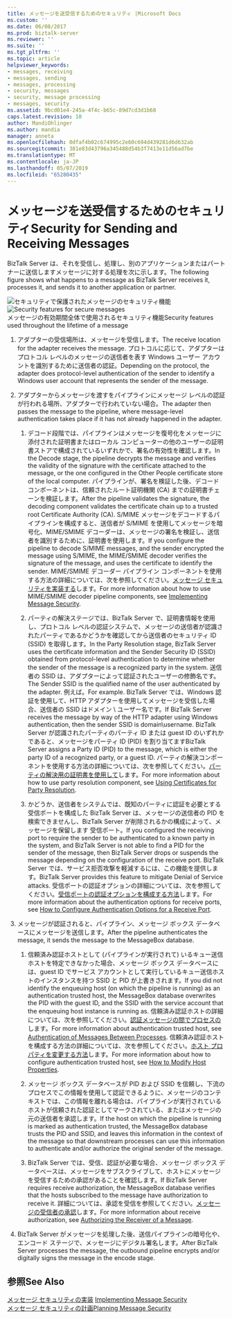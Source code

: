 ```yaml
---
title: メッセージを送受信するためのセキュリティ |Microsoft Docs
ms.custom: ''
ms.date: 06/08/2017
ms.prod: biztalk-server
ms.reviewer: ''
ms.suite: ''
ms.tgt_pltfrm: ''
ms.topic: article
helpviewer_keywords:
- messages, receiving
- messages, sending
- messages, processing
- security, messages
- security, message processing
- messages, security
ms.assetid: 9bcd01e4-245a-4f4c-b65c-89d7cd3d1b68
caps.latest.revision: 10
author: MandiOhlinger
ms.author: mandia
manager: anneta
ms.openlocfilehash: 0dfaf4b02c674995c2e60c694d439281d6d632ab
ms.sourcegitcommit: 381e83d43796a345488d54b3f7413e11d56ad7be
ms.translationtype: MT
ms.contentlocale: ja-JP
ms.lasthandoff: 05/07/2019
ms.locfileid: "65280435"
---
```

# <a name="security-for-sending-and-receiving-messages"></a><span data-ttu-id="90a86-102">メッセージを送受信するためのセキュリティ</span><span class="sxs-lookup"><span data-stu-id="90a86-102">Security for Sending and Receiving Messages</span></span>
<span data-ttu-id="90a86-103">BizTalk Server は、それを受信し、処理し、別のアプリケーションまたはパートナーに送信しますメッセージに対する処理を次に示します。</span><span class="sxs-lookup"><span data-stu-id="90a86-103">The following figure shows what happens to a message as BizTalk Server receives it, processes it, and sends it to another application or partner.</span></span>  
  
 <span data-ttu-id="90a86-104">![セキュリティで保護されたメッセージのセキュリティ機能](../core/media/ebiz-plan-secoverview.gif "ebiz_plan_secoverview")</span><span class="sxs-lookup"><span data-stu-id="90a86-104">![Security features for secure messages](../core/media/ebiz-plan-secoverview.gif "ebiz_plan_secoverview")</span></span>  
<span data-ttu-id="90a86-105">メッセージの有効期間全体で使用されるセキュリティ機能</span><span class="sxs-lookup"><span data-stu-id="90a86-105">Security features used throughout the lifetime of a message</span></span>  
  
1.  <span data-ttu-id="90a86-106">アダプターの受信場所は、メッセージを受信します。</span><span class="sxs-lookup"><span data-stu-id="90a86-106">The receive location for the adapter receives the message.</span></span> <span data-ttu-id="90a86-107">プロトコルに応じて、アダプターはプロトコル レベルのメッセージの送信者を表す Windows ユーザー アカウントを識別するために送信者の認証。</span><span class="sxs-lookup"><span data-stu-id="90a86-107">Depending on the protocol, the adapter does protocol-level authentication of the sender to identify a Windows user account that represents the sender of the message.</span></span>  
  
2.  <span data-ttu-id="90a86-108">アダプターからメッセージを渡すをパイプラインにメッセージ レベルの認証が行われる場所、アダプターで行われていない場合。</span><span class="sxs-lookup"><span data-stu-id="90a86-108">The adapter then passes the message to the pipeline, where message-level authentication takes place if it has not already happened in the adapter.</span></span>  
  
    1.  <span data-ttu-id="90a86-109">デコード段階では、パイプラインはメッセージを復号化をメッセージに添付された証明書またはローカル コンピューターの他のユーザーの証明書ストアで構成されているいずれかで、署名の有効性を確認します。</span><span class="sxs-lookup"><span data-stu-id="90a86-109">In the Decode stage, the pipeline decrypts the message and verifies the validity of the signature with the certificate attached to the message, or the one configured in the Other People certificate store of the local computer.</span></span> <span data-ttu-id="90a86-110">パイプラインが、署名を検証した後、デコード コンポーネントは、信頼されたルート証明機関 (CA) までの証明書チェーンを検証します。</span><span class="sxs-lookup"><span data-stu-id="90a86-110">After the pipeline validates the signature, the decoding component validates the certificate chain up to a trusted root Certificate Authority (CA).</span></span> <span data-ttu-id="90a86-111">S/MIME メッセージをデコードするパイプラインを構成すると、送信者が S/MIME を使用してメッセージを暗号化、MIME/SMIME デコーダーは、メッセージの署名を検証し、送信者を識別するために、証明書を使用します。</span><span class="sxs-lookup"><span data-stu-id="90a86-111">If you configure the pipeline to decode S/MIME messages, and the sender encrypted the message using S/MIME, the MIME/SMIME decoder verifies the signature of the message, and uses the certificate to identify the sender.</span></span> <span data-ttu-id="90a86-112">MIME/SMIME デコーダー パイプライン コンポーネントを使用する方法の詳細については、次を参照してください。[メッセージ セキュリティを実装する](../core/implementing-message-security.md)します。</span><span class="sxs-lookup"><span data-stu-id="90a86-112">For more information about how to use MIME/SMIME decoder pipeline components, see [Implementing Message Security](../core/implementing-message-security.md).</span></span>  
  
    2.  <span data-ttu-id="90a86-113">パーティの解決ステージでは、BizTalk Server で、証明書情報を使用し、プロトコル レベルの認証システムで、メッセージの送信者が認識されたパーティであるかどうかを確認してから送信者のセキュリティ ID (SSID) を取得します。</span><span class="sxs-lookup"><span data-stu-id="90a86-113">In the Party Resolution stage, BizTalk Server uses the certificate information and the Sender Security ID (SSID) obtained from protocol-level authentication to determine whether the sender of the message is a recognized party in the system.</span></span> <span data-ttu-id="90a86-114">送信者の SSID は、アダプターによって認証されたユーザーの修飾名です。</span><span class="sxs-lookup"><span data-stu-id="90a86-114">The Sender SSID is the qualified name of the user authenticated by the adapter.</span></span> <span data-ttu-id="90a86-115">例えば。</span><span class="sxs-lookup"><span data-stu-id="90a86-115">For example.</span></span> <span data-ttu-id="90a86-116">BizTalk Server では、Windows 認証を使用して、HTTP アダプターを使用してメッセージを受信した場合、送信者の SSID はドメイン \ ユーザー名です。</span><span class="sxs-lookup"><span data-stu-id="90a86-116">If BizTalk Server receives the message by way of the HTTP adapter using Windows authentication, then the sender SSID is domain\username.</span></span> <span data-ttu-id="90a86-117">BizTalk Server が認識されたパーティのパーティ ID または guest ID のいずれかであると、メッセージをパーティ ID (PID) を割り当てます</span><span class="sxs-lookup"><span data-stu-id="90a86-117">BizTalk Server assigns a Party ID (PID) to the message, which is either the party ID of a recognized party, or a guest ID.</span></span> <span data-ttu-id="90a86-118">パーティの解決コンポーネントを使用する方法の詳細については、次を参照してください。[パーティの解決用の証明書を使用して](../core/using-certificates-for-party-resolution.md)します。</span><span class="sxs-lookup"><span data-stu-id="90a86-118">For more information about how to use party resolution component, see [Using Certificates for Party Resolution](../core/using-certificates-for-party-resolution.md).</span></span>  
  
    3.  <span data-ttu-id="90a86-119">かどうか、送信者をシステムでは、既知のパーティに認証を必要とする受信ポートを構成した BizTalk Server は、メッセージの送信者の PID を検索できませんし、BizTalk Server が削除されるかの構成によって、メッセージを保留します 受信ポート。</span><span class="sxs-lookup"><span data-stu-id="90a86-119">If you configured the receiving port to require the sender to be authenticated to a known party in the system, and BizTalk Server is not able to find a PID for the sender of the message, then BizTalk Server drops or suspends the message depending on the configuration of the receive port.</span></span> <span data-ttu-id="90a86-120">BizTalk Server では、サービス拒否攻撃を軽減するには、この機能を提供します。</span><span class="sxs-lookup"><span data-stu-id="90a86-120">BizTalk Server provides this feature to mitigate Denial of Service attacks.</span></span> <span data-ttu-id="90a86-121">受信ポートの認証オプションの詳細については、次を参照してください。[受信ポートの認証オプションを構成する方法](../core/how-to-configure-authentication-options-for-a-receive-port.md)します。</span><span class="sxs-lookup"><span data-stu-id="90a86-121">For more information about the authentication options for receive ports, see [How to Configure Authentication Options for a Receive Port](../core/how-to-configure-authentication-options-for-a-receive-port.md).</span></span>  
  
3.  <span data-ttu-id="90a86-122">メッセージが認証されると、パイプライン、メッセージ ボックス データベースにメッセージを送信します。</span><span class="sxs-lookup"><span data-stu-id="90a86-122">After the pipeline authenticates the message, it sends the message to the MessageBox database.</span></span>  
  
    1.  <span data-ttu-id="90a86-123">信頼済み認証ホストとして (パイプラインが実行されて) いるキュー送信ホストを特定できなかった場合、メッセージ ボックス データベースには、guest ID でサービス アカウントとして実行しているキュー送信ホストのインスタンスを持つ SSID と PID が上書きされます。</span><span class="sxs-lookup"><span data-stu-id="90a86-123">If you did not identify the enqueuing host (on which the pipeline is running) as an authentication trusted host, the MessageBox database overwrites the PID with the guest ID, and the SSID with the service account that the enqueuing host instance is running as.</span></span> <span data-ttu-id="90a86-124">信頼済み認証ホストの詳細については、次を参照してください。[認証メッセージの間でプロセスの](../core/authentication-of-messages-between-processes.md)します。</span><span class="sxs-lookup"><span data-stu-id="90a86-124">For more information about authentication trusted host, see [Authentication of Messages Between Processes](../core/authentication-of-messages-between-processes.md).</span></span> <span data-ttu-id="90a86-125">信頼済み認証ホストを構成する方法の詳細については、次を参照してください。[ホスト プロパティを変更する方法](../core/how-to-modify-host-properties.md)します。</span><span class="sxs-lookup"><span data-stu-id="90a86-125">For more information about how to configure authentication trusted host, see [How to Modify Host Properties](../core/how-to-modify-host-properties.md).</span></span>  
  
    2.  <span data-ttu-id="90a86-126">メッセージ ボックス データベースが PID および SSID を信頼し、下流のプロセスでこの情報を使用して認証できるように、メッセージのコンテキストでは、この情報を離れる場合は、パイプラインが実行されているホストが信頼された認証としてマークされている、またはメッセージの元の送信者を承認します。</span><span class="sxs-lookup"><span data-stu-id="90a86-126">If the host on which the pipeline is running is marked as authentication trusted, the MessageBox database trusts the PID and SSID, and leaves this information in the context of the message so that downstream processes can use this information to authenticate and/or authorize the original sender of the message.</span></span>  
  
    3.  <span data-ttu-id="90a86-127">BizTalk Server では、受信、認証が必要な場合、メッセージ ボックス データベースは、メッセージをサブスクライブして、ホストにメッセージを受信するための承認があることを確認します。</span><span class="sxs-lookup"><span data-stu-id="90a86-127">If BizTalk Server requires receive authorization, the MessageBox database verifies that the hosts subscribed to the message have authorization to receive it.</span></span> <span data-ttu-id="90a86-128">詳細については、承認を受信を参照してください。[メッセージの受信者の承認](../core/authorizing-the-receiver-of-a-message.md)します。</span><span class="sxs-lookup"><span data-stu-id="90a86-128">For more information about receive authorization, see [Authorizing the Receiver of a Message](../core/authorizing-the-receiver-of-a-message.md).</span></span>  
  
4.  <span data-ttu-id="90a86-129">BizTalk Server がメッセージを処理した後、送信パイプラインの暗号化や、エンコード ステージで、メッセージにデジタル署名します。</span><span class="sxs-lookup"><span data-stu-id="90a86-129">After BizTalk Server processes the message, the outbound pipeline encrypts and/or digitally signs the message in the encode stage.</span></span>  
  
## <a name="see-also"></a><span data-ttu-id="90a86-130">参照</span><span class="sxs-lookup"><span data-stu-id="90a86-130">See Also</span></span>  
 <span data-ttu-id="90a86-131">[メッセージ セキュリティの実装](../core/implementing-message-security.md) </span><span class="sxs-lookup"><span data-stu-id="90a86-131">[Implementing Message Security](../core/implementing-message-security.md) </span></span>  
 [<span data-ttu-id="90a86-132">メッセージ セキュリティの計画</span><span class="sxs-lookup"><span data-stu-id="90a86-132">Planning Message Security</span></span>](../core/planning-message-security.md)